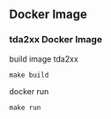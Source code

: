 ## Docker Image

### tda2xx Docker Image


build image tda2xx
```
make build
```

docker run
```
make run
```


